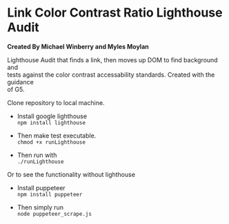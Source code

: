 # Link Color Contrast Ratio Lighthouse Audit

**Created By Michael Winberry and Myles Moylan**

Lighthouse Audit that finds a link, then moves up DOM to find background and   
tests against the color contrast accessability standards. Created with the guidance  
of G5. 

Clone repository to local machine.

* Install google lighthouse  
    `npm install lighthouse`

* Then make test executable.  
    `chmod +x runLighthouse`

* Then run with  
    `./runLighthouse`

Or to see the functionality without lighthouse

* Install puppeteer  
    `npm install puppeteer`

* Then simply run   
    `node puppeteer_scrape.js`

